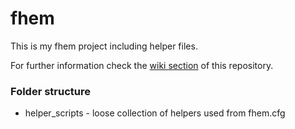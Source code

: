 # fhem
This is my fhem project including helper files.

For further information check the [wiki section](https://github.com/repohub/fhem/wiki) of this repository.

### Folder structure
* helper_scripts - loose collection of helpers used from fhem.cfg


